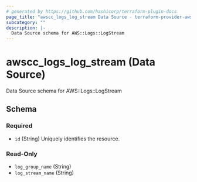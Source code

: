 ```yaml
---
# generated by https://github.com/hashicorp/terraform-plugin-docs
page_title: "awscc_logs_log_stream Data Source - terraform-provider-awscc"
subcategory: ""
description: |-
  Data Source schema for AWS::Logs::LogStream
---
```


# awscc_logs_log_stream (Data Source)

Data Source schema for AWS::Logs::LogStream



<!-- schema generated by tfplugindocs -->
## Schema

### Required

- `id` (String) Uniquely identifies the resource.

### Read-Only

- `log_group_name` (String)
- `log_stream_name` (String)
